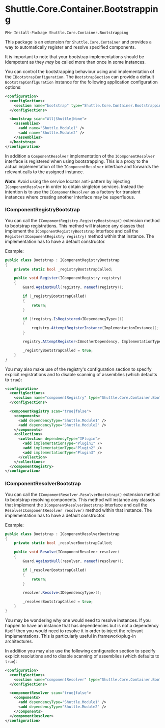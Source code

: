 
# Shuttle.Core.Container.Bootstrapping

```
PM> Install-Package Shuttle.Core.Container.Bootstrapping
```

This package is an extension for `Shuttle.Core.Container` and provides a way to automatically register and resolve specified components.

It is important to note that your bootstrap implementations should be idempotent as they *may* be called more than once in some instances.

You can control the bootstrapping behaviour using and implementation of the `IBootstrapConfiguration`.  The `BootstrapSection` can provide a default `BootstrapConfiguration` instance for the following application configuration options:

``` xml
<configuration>
  <configSections>
    <section name="bootstrap" type="Shuttle.Core.Container.Bootstrapping.BootstrapSection, Shuttle.Core.Container.Bootstrapping"/>
  </configSections>

  <bootstrap scan="All|Shuttle|None">
    <assemblies>
      <add name="Shuttle.Module1" />
      <add name="Shuttle.Module2" />
    </assemblies>
  </bootstrap>
</configuration>
```

In addition a `ComponentResolver` implementation of the `IComponentResolver` interface is registered when using bootstrapping.  This is a proxy to the actual implementation of the `IComponentResolver` interface and forwards the relevant calls to the assigned instance.  

***Note***:  Avoid using the service locator anti-pattern by injecting `IComponentResolver` in order to obtain singleton services.  Instead the intention is to use the `IComponentResolver` as a factory for transient instances where creating another interface may be superfluous.

<a name="IComponentRegistryBootstrap"></a>

### IComponentRegistryBootstrap

You can call the `IComponentRegistry.RegistryBootstrap()` extension method to bootstrap registrations.  This method will instance any classes that implement the `IComponentRegistryBootstrap` interface and call the `Register(IComponentRegistry registry)` method within that instance.  The implementation has to have a default constructor.

Example:

```c#
public class Bootstrap : IComponentRegistryBootstrap
{
    private static bool _registryBootstrapCalled;

    public void Register(IComponentRegistry registry)
    {
        Guard.AgainstNull(registry, nameof(registry));

        if (_registryBootstrapCalled)
        {
            return;
        }

        if (!registry.IsRegistered<IDependencyType>())
        {
            registry.AttemptRegisterInstance(ImplementationInstance));
        }

        registry.AttemptRegister<IAnotherDependency, ImplementationType>();

        _registryBootstrapCalled = true;
    }
}
```

You may also make use of the registry's configuration section to specify explicit registrations and to disable scanning of assemblies (which defaults to `true`):

``` xml
<configuration>
  <configSections>
    <section name="componentRegistry" type="Shuttle.Core.Container.Bootstrapping.ComponentRegistrySection, Shuttle.Core.Container.Bootstrapping"/>
  </configSections>

  <componentRegistry scan="true|false">
    <components>
      <add dependencyType="Shuttle.Module1" />
      <add dependencyType="Shuttle.Module2" />
    </components>
    <collections>
      <collection dependencyType="IPlugin">
        <add implementationType="Plugin1" />
        <add implementationType="Plugin2" />
        <add implementationType="Plugin3" />
      </collection>
    </collections>
  </componentRegistry>
</configuration>
```

<a name="IComponentResolverBootstrap"></a>

### IComponentResolverBootstrap

You can call the `IComponentResolver.ResolverBootstrap()` extension method to bootstrap resolving components.  This method will instance any classes that implement the `IComponentResolverBootstrap` interface and call the `Resolve(IComponentResolver resolver)` method within that instance.  The implementation has to have a default constructor.

Example:

```c#
public class Bootstrap : IComponentResolverBootstrap
{
    private static bool _resolverBootstrapCalled;

    public void Resolve(IComponentResolver resolver)
    {
        Guard.AgainstNull(resolver, nameof(resolver));

        if (_resolverBootstrapCalled)
        {
            return;
        }

        resolver.Resolve<IDependencyType>();

        _resolverBootstrapCalled = true;
    }
}
```

You may be wondering why one would need to resolve instances.  If you happen to have an instance that has dependencies but is not a dependency itself then you would need to resolve it in order to inject the relevant implementations.  This is particularly useful in framework/plug-in architectures. 

In addition you may also use the following configuration section to specify explicit resolutions and to disable scanning of assemblies (which defaults to `true`):

``` xml
<configuration>
  <configSections>
    <section name="componentResolver" type="Shuttle.Core.Container.Bootstrapping.ComponentResolverSection, Shuttle.Core.Container.Bootstrapping"/>
  </configSections>

  <componentResolver scan="true|false">
    <components>
      <add dependencyType="Shuttle.Module1" />
      <add dependencyType="Shuttle.Module2" />
    </components>
  </componentResolver>
</configuration>
```
